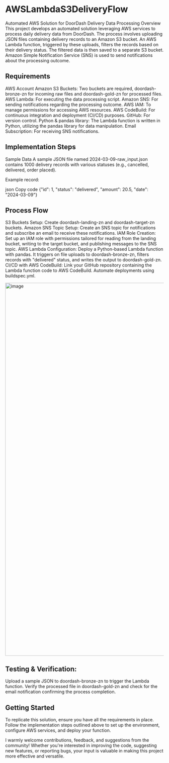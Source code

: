 # AWSLambdaS3DeliveryFlow

Automated AWS Solution for DoorDash Delivery Data Processing
Overview
This project develops an automated solution leveraging AWS services to process daily delivery data from DoorDash. The process involves uploading JSON files containing delivery records to an Amazon S3 bucket. An AWS Lambda function, triggered by these uploads, filters the records based on their delivery status. The filtered data is then saved to a separate S3 bucket. Amazon Simple Notification Service (SNS) is used to send notifications about the processing outcome.

## Requirements
AWS Account
Amazon S3 Buckets: Two buckets are required, doordash-bronze-zn for incoming raw files and doordash-gold-zn for processed files.
AWS Lambda: For executing the data processing script.
Amazon SNS: For sending notifications regarding the processing outcome.
AWS IAM: To manage permissions for accessing AWS resources.
AWS CodeBuild: For continuous integration and deployment (CI/CD) purposes.
GitHub: For version control.
Python & pandas library: The Lambda function is written in Python, utilizing the pandas library for data manipulation.
Email Subscription: For receiving SNS notifications.

## Implementation Steps
Sample Data
A sample JSON file named 2024-03-09-raw_input.json contains 1000 delivery records with various statuses (e.g., cancelled, delivered, order placed).

Example record:

json
Copy code
{"id": 1, "status": "delivered", "amount": 20.5, "date": "2024-03-09"}

## Process Flow
S3 Buckets Setup: Create doordash-landing-zn and doordash-target-zn buckets.
Amazon SNS Topic Setup: Create an SNS topic for notifications and subscribe an email to receive these notifications.
IAM Role Creation: Set up an IAM role with permissions tailored for reading from the landing bucket, writing to the target bucket, and publishing messages to the SNS topic.
AWS Lambda Configuration: Deploy a Python-based Lambda function with pandas. It triggers on file uploads to doordash-bronze-zn, filters records with "delivered" status, and writes the output to doordash-gold-zn.
CI/CD with AWS CodeBuild: Link your GitHub repository containing the Lambda function code to AWS CodeBuild. Automate deployments using buildspec.yml.

<img width="1187" alt="image" src="https://github.com/gabidoye/AWSLambdaS3DeliveryFlow/assets/86935340/d164172f-9edf-498c-8e77-0b6c9a7c0efc">


## Testing & Verification: 
Upload a sample JSON to doordash-bronze-zn to trigger the Lambda function. Verify the processed file in doordash-gold-zn and check for the email notification confirming the process completion.

## Getting Started
To replicate this solution, ensure you have all the requirements in place. Follow the implementation steps outlined above to set up the environment, configure AWS services, and deploy your function.


I warmly welcome contributions, feedback, and suggestions from the community! Whether you're interested in improving the code, suggesting new features, or reporting bugs, your input is valuable in making this project more effective and versatile.
